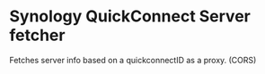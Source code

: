 # Synology QuickConnect Server fetcher
Fetches server info based on a quickconnectID as a proxy. (CORS)
